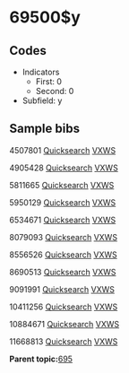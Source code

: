 # 69500$y

## Codes

-   Indicators
    -   First: 0
    -   Second: 0
-   Subfield: y

## Sample bibs

4507801 [Quicksearch](https://search.library.yale.edu/catalog/4507801) [VXWS](http://prodorbis.library.yale.edu:7014/vxws/GetHoldingsService?bibId=4507801)

4905428 [Quicksearch](https://search.library.yale.edu/catalog/4905428) [VXWS](http://prodorbis.library.yale.edu:7014/vxws/GetHoldingsService?bibId=4905428)

5811665 [Quicksearch](https://search.library.yale.edu/catalog/5811665) [VXWS](http://prodorbis.library.yale.edu:7014/vxws/GetHoldingsService?bibId=5811665)

5950129 [Quicksearch](https://search.library.yale.edu/catalog/5950129) [VXWS](http://prodorbis.library.yale.edu:7014/vxws/GetHoldingsService?bibId=5950129)

6534671 [Quicksearch](https://search.library.yale.edu/catalog/6534671) [VXWS](http://prodorbis.library.yale.edu:7014/vxws/GetHoldingsService?bibId=6534671)

8079093 [Quicksearch](https://search.library.yale.edu/catalog/8079093) [VXWS](http://prodorbis.library.yale.edu:7014/vxws/GetHoldingsService?bibId=8079093)

8556526 [Quicksearch](https://search.library.yale.edu/catalog/8556526) [VXWS](http://prodorbis.library.yale.edu:7014/vxws/GetHoldingsService?bibId=8556526)

8690513 [Quicksearch](https://search.library.yale.edu/catalog/8690513) [VXWS](http://prodorbis.library.yale.edu:7014/vxws/GetHoldingsService?bibId=8690513)

9091991 [Quicksearch](https://search.library.yale.edu/catalog/9091991) [VXWS](http://prodorbis.library.yale.edu:7014/vxws/GetHoldingsService?bibId=9091991)

10411256 [Quicksearch](https://search.library.yale.edu/catalog/10411256) [VXWS](http://prodorbis.library.yale.edu:7014/vxws/GetHoldingsService?bibId=10411256)

10884671 [Quicksearch](https://search.library.yale.edu/catalog/10884671) [VXWS](http://prodorbis.library.yale.edu:7014/vxws/GetHoldingsService?bibId=10884671)

11668813 [Quicksearch](https://search.library.yale.edu/catalog/11668813) [VXWS](http://prodorbis.library.yale.edu:7014/vxws/GetHoldingsService?bibId=11668813)

**Parent topic:**[695](../../tags/695/695.md)

